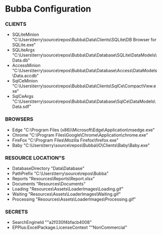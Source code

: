 # Bubba Configuration

### CLIENTS  
- SQLiteMinion  "C:\Users\terry\source\repos\Bubba\Data\Clients\SQLite\DB Browser for SQLite.exe"
- SQLiteArgs  "C:\Users\terry\source\repos\Bubba\Data\Database\SQLite\DataModels\Data.db"
- AccessMinion  "C:\Users\terry\source\repos\Bubba\Data\Database\Access\DataModels\Data.accdb"
- SqlCeMinion  "C:\Users\terry\source\repos\Bubba\Data\Clients\SqlCe\CompactView.exe"
- SqlCeArgs  "C:\Users\terry\source\repos\Bubba\Data\Database\SqlCe\DataModels\Data.sdf"

### BROWSERS  
- Edge  "C:\Program Files (x86)\Microsoft\Edge\Application\msedge.exe"
- Chrome  "C:\Program Files\Google\Chrome\Application\chrome.exe"
- FireFox  "C:\Program Files\Mozilla Firefox\firefox.exe"
- Baby  "C:\Users\terry\source\repos\Bubba\IO\Clients\Baby\Baby.exe"

### RESOURCE LOCATION"S 
- DatabaseDirectory  "Data\Database\"
- PathPrefix  "C:\Users\terry\source\repos\Bubba\"
- Reports  "Resources\Reports\Report.xlsx"
- Documents  "Resources\Documents\"
- Loading  "Resources\Assets\LoaderImages\Loading.gif"
- Waiting  "Resources\Assets\LoaderImages\Waiting.gif"
- Processing  "Resources\Assets\LoaderImages\Processing.gif"

### SECRETS    
- SearchEngineId  ""a2f030f4bfacb4008"
- EPPlus:ExcelPackage.LicenseContext  ""NonCommercial"


```
